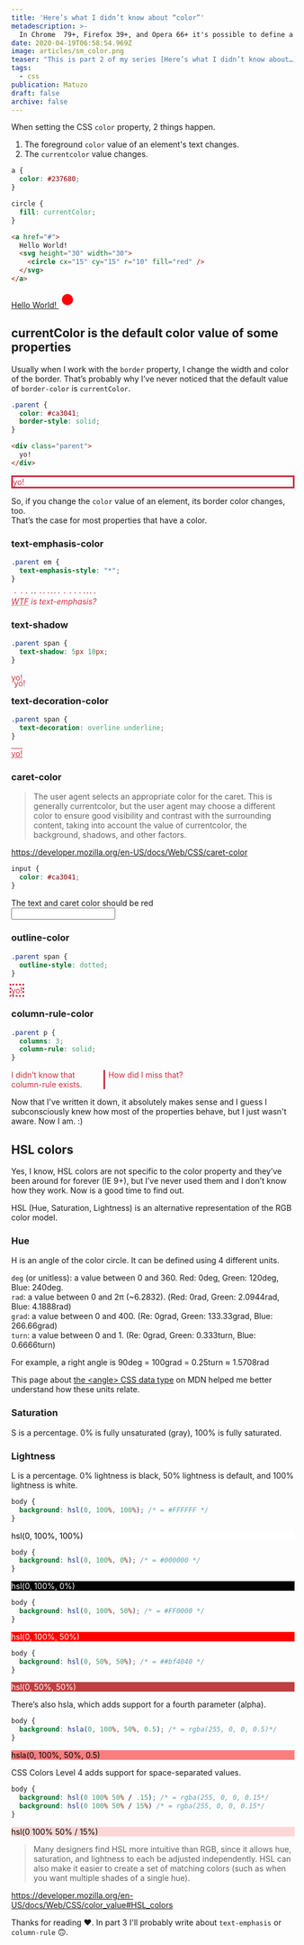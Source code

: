 ```yaml
---
title: 'Here’s what I didn’t know about “color”'
metadescription: >-
  In Chrome  79+, Firefox 39+, and Opera 66+ it's possible to define a string value as the bullet of an ordered or unordered list.
date: 2020-04-19T06:58:54.969Z
image: articles/sm_color.png
teaser: "This is part 2 of my series [Here’s what I didn’t know about…](/blog/heres-what-i-didnt-know/) in which I try to learn new things about CSS. This time I'm trying to find out what I didn’t know about the `color` property."
tags:
  - css
publication: Matuzo
draft: false
archive: false
---
```


When setting the CSS `color` property, 2 things happen.

1. The foreground `color` value of an element's text changes.
3. The `currentcolor` value changes.

```css
a {
  color: #237680;
}

circle {
  fill: currentColor;
}
```

```html
<a href="#">
  Hello World!
  <svg height="30" width="30">
    <circle cx="15" cy="15" r="10" fill="red" />
  </svg> 
</a>
````
<style>
.rich-text .link-reset:link,
.rich-text .link-reset:visited {
  box-shadow: none !important;
  text-decoration: underline !important;
  transition: none !important;
  color: #237680 !important;
}

.rich-text .link-reset circle {
  fill: currentColor;
}
</style>

<p>
  <a href="#" class="link-reset">
    Hello World!

  <svg height="30" width="30">
    <circle cx="15" cy="15" r="10" fill="red" />
</svg> 
</a>
</p>


## currentColor is the default color value of some properties

Usually when I work with the `border` property, I change the width and color of the border. That’s probably why I’ve never noticed that the default value of `border-color` is `currentColor`.

```css
.parent {
  color: #ca3041;
  border-style: solid;
}
```

```html
<div class="parent">
  yo!
</div>
```

<style>
.div-color {
  color: #ca3041;
}
</style>

<div class="div-color" style="border-style: solid;">yo!</div>

So, if you change the `color` value of an element, its border color changes, too.<br>
That’s the case for most properties that have a color.

### text-emphasis-color

```css
.parent em {
  text-emphasis-style: "*";
}
```

<div class="div-color"><em style="text-emphasis-style: '*'"><abbr title="What the fuck">WTF</abbr> is text-emphasis?</em></div>

### text-shadow

```css
.parent span {
  text-shadow: 5px 10px;
}
```

<div class="div-color"><span style="text-shadow: 5px 10px;">yo!</span></div>

### text-decoration-color

```css
.parent span {
  text-decoration: overline underline;
}
```

<div class="div-color"><span style="text-decoration: overline underline">yo!</span></div>

### caret-color

> The user agent selects an appropriate color for the caret. This is generally currentcolor, but the user agent may choose a different color to ensure good visibility and contrast with the surrounding content, taking into account the value of currentcolor, the background, shadows, and other factors. 

<https://developer.mozilla.org/en-US/docs/Web/CSS/caret-color>

```css
input {
  color: #ca3041;
}
```
<p>
  <label for="input">The text and caret color should be red</label> <br/>
  <input type="text" class="div-color" id="input">
</p>

### outline-color

```css
.parent span {
  outline-style: dotted;
}
```

<div class="div-color"><span style="outline-style: dotted">yo!</span></div>

### column-rule-color

```css
.parent p {
  columns: 3;
  column-rule: solid;
}
```

<div class="div-color"><p style="columns: 3; column-rule: solid;">I didn’t know that column-rule exists. How did I miss that?</p></div>

Now that I've written it down, it absolutely makes sense and I guess I subconsciously knew how most of the properties behave, but I just wasn't aware. Now I am. :)

## HSL colors

Yes, I know, HSL colors are not specific to the color property and they’ve been around for forever (IE 9+), but I’ve never used them and I don’t know how they work. Now is a good time to find out.

HSL (Hue, Saturation, Lightness) is an alternative representation of the RGB color model.

### Hue
H is an angle of the color circle. It can be defined using 4 different units.

`deg` (or unitless): a value between 0 and 360. Red: 0deg, Green: 120deg, Blue: 240deg.  
`rad`: a value between 0 and 2π (~6.2832). (Red: 0rad, Green: 2.0944rad, Blue: 4.1888rad)  
`grad`: a value between 0 and 400. (Re: 0grad, Green: 133.33grad, Blue: 266.66grad)  
`turn`: a value between 0 and 1. (Re: 0grad, Green: 0.333turn, Blue: 0.6666turn)


For example, a right angle is 90deg = 100grad = 0.25turn ≈ 1.5708rad

This page about [the &lt;angle&gt; CSS data type](https://developer.mozilla.org/en-US/docs/Web/CSS/angle) on MDN helped me better understand how these units relate.


### Saturation

S is a percentage. 0% is fully unsaturated (gray), 100% is fully saturated.

### Lightness

L is a percentage. 0% lightness is black, 50% lightness is default, and 100% lightness is white.


```css
body {
  background: hsl(0, 100%, 100%); /* = #FFFFFF */
}
```

<p style="background: hsl(0, 100%, 100%); color: hsl(0, 100%, 0%)">hsl(0, 100%, 100%)</p>

```css
body {
  background: hsl(0, 100%, 0%); /* = #000000 */
}
```

<p style="background: hsl(0, 100%, 0%); color: hsl(0, 100%, 100%)">hsl(0, 100%, 0%)</p>

```css
body {
  background: hsl(0, 100%, 50%); /* = #FF0000 */
}
```

<p style="background: hsl(0, 100%, 50%); color: hsl(0, 100%, 100%)">hsl(0, 100%, 50%)</p>


```css
body {
  background: hsl(0, 50%, 50%); /* = ##bf4040 */
}
```

<p style="background: hsl(0, 50%, 50%); color: hsl(0, 100%, 100%)">hsl(0, 50%, 50%)</p>

There’s also hsla, which adds support for a fourth parameter (alp﻿ha).

```css
body {
  background: hsla(0, 100%, 50%, 0.5); /* = rgba(255, 0, 0, 0.5)*/
}
```

<p style="background: hsla(0, 100%, 50%, 0.5); color: hsl(0, 100%, 0%)">hsla(0, 100%, 50%, 0.5)</p>


CSS Colors Level 4 adds support for space-separated values.

```css
body {
  background: hsl(0 100% 50% / .15); /* = rgba(255, 0, 0, 0.15*/
  background: hsl(0 100% 50% / 15%) /* = rgba(255, 0, 0, 0.15*/
}
```

<p style="background: hsl(0 100% 50% / 15%); color: hsl(0, 100%, 0%)">hsl(0 100% 50% / 15%)</p>


> Many designers find HSL more intuitive than RGB, since it allows hue, saturation, and lightness to each be adjusted independently. HSL can also make it easier to create a set of matching colors (such as when you want multiple shades of a single hue).

<https://developer.mozilla.org/en-US/docs/Web/CSS/color_value#HSL_colors>


Thanks for reading ❤️. In part 3 I'll probably write about `text-emphasis` or `column-rule` 🙃.
